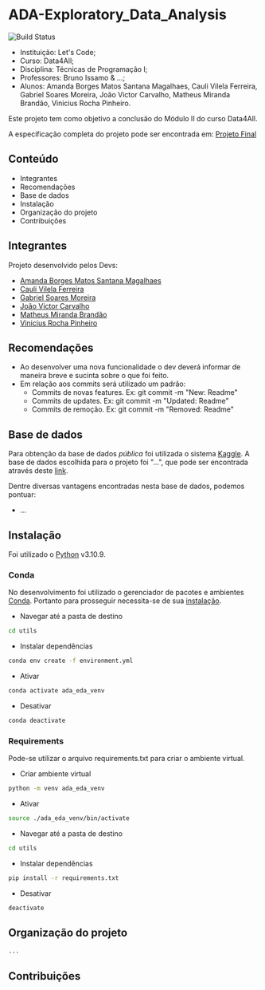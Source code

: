 # ADA-Exploratory_Data_Analysis
![Build Status](https://travis-ci.org/joemccann/dillinger.svg?branch=master)

- Instituição: Let's Code;
- Curso: Data4All;
- Disciplina: Técnicas de Programação I;
- Professores: Bruno Issamo & ...;
- Alunos: Amanda Borges Matos Santana Magalhaes, Cauli Vilela Ferreira, Gabriel Soares Moreira, João Victor Carvalho, Matheus Miranda Brandão, Vinicius Rocha Pinheiro.

Este projeto tem como objetivo a conclusão do Módulo II do curso Data4All.

A especificação completa do projeto pode ser encontrada em: [Projeto Final](https://github.com/MatBrands/ADA-Exploratory_Data_Analysis/blob/master/utils/Projeto%20Final.md)

## Conteúdo

- Integrantes
- Recomendações
- Base de dados
- Instalação
- Organização do projeto
- Contribuições

## Integrantes
Projeto desenvolvido pelos Devs:

- [Amanda Borges Matos Santana Magalhaes]()
- [Cauli Vilela Ferreira](https://github.com/coquizin)
- [Gabriel Soares Moreira](https://github.com/moreiragabrielsoares)
- [João Victor Carvalho]()
- [Matheus Miranda Brandão](https://github.com/MatBrands/)
- [Vinicius Rocha Pinheiro]()

## Recomendações
- Ao desenvolver uma nova funcionalidade o dev deverá informar de maneira breve e sucinta sobre o que foi feito.
- Em relação aos commits será utilizado um padrão:
    - Commits de novas features. Ex: git commit -m "New: Readme"
    - Commits de updates. Ex: git commit -m "Updated: Readme"
    - Commits de remoção. Ex: git commit -m "Removed: Readme"


## Base de dados

Para obtenção da base de dados *pública* foi utilizada o sistema [Kaggle](https://www.kaggle.com/).
A base de dados escolhida para o projeto foi "...", que pode ser encontrada através deste [link]().

Dentre diversas vantagens encontradas nesta base de dados, podemos pontuar:
- ...

## Instalação
Foi utilizado o [Python](https://www.python.org/) v3.10.9.

### Conda
No desenvolvimento foi utilizado o gerenciador de pacotes e ambientes [Conda](https://conda.io/). Portanto para prosseguir necessita-se de sua [instalação](https://conda.io/projects/conda/en/latest/user-guide/install/index.html).

- Navegar até a pasta de destino
```sh
cd utils
```

- Instalar dependências
```sh
conda env create -f environment.yml
```

- Ativar
```sh
conda activate ada_eda_venv
```

- Desativar
```sh
conda deactivate
```

### Requirements
Pode-se utilizar o arquivo requirements.txt para criar o ambiente virtual.

- Criar ambiente virtual
```sh
python -m venv ada_eda_venv
```

- Ativar
```sh
source ./ada_eda_venv/bin/activate
```

- Navegar até a pasta de destino
```sh
cd utils
```

- Instalar dependências
```sh
pip install -r requirements.txt
```

- Desativar
```sh
deactivate
```

## Organização do projeto
```sh
...
```


## Contribuições